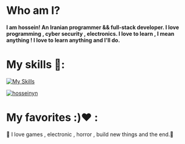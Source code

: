 # Who am I?
**I am hossein! An Iranian programmer && full-stack developer. I love programming , cyber security , electronics. I love to learn , I mean anything  ! I love to learn anything and I'll do.**

# My skills 💪:
[![My Skills](https://skillicons.dev/icons?i=html,css,sass,js,ts,npm,yarn,pnpm,vite,nodejs,jquery,bootstrap,tailwind,mui,threejs,react,next,python,linux,bash,windows,powershell,c,cpp,cs,dotnet,git,github,gitlab,flask,django,fastapi,ai,go,vue,express,nestjs,php,mysql,laravel,docker,redis,graphql,ruby,rails,perl,rust,actix,rocket,sqlite,postgresql,arduino,java,nginx,kotlin,mongodb,nuxtjs,prisma,unity)](https://github.com/hosseinyn)

[![hosseinyn](https://github-readme-stats.vercel.app/api?username=hosseinyn&count_private=true&show_icons=true&theme=radical&hide_border=true "hosseinyn")](https://github.com/hosseinyn)

# My favorites :)❤️ :

👾 I love games , electronic , horror , build new things and the end.👾

